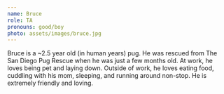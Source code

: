 ```yaml
---
name: Bruce
role: TA
pronouns: good/boy
photo: assets/images/bruce.jpg
---
```


Bruce is a ~2.5 year old (in human years) pug. He was rescued from The San Diego Pug Rescue when he was just a few months old. At work, he loves being pet and laying down. Outside of work, he loves eating food, cuddling with his mom, sleeping, and running around non-stop. He is extremely friendly and loving.
